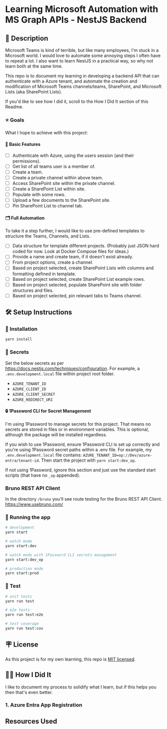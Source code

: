 # Learning Microsoft Automation with MS Graph APIs - NestJS Backend

## 📖 Description

Microsoft Teams is kind of terrible, but like many employees, I'm stuck in a Microsoft world.
I would love to automate some annoying steps I often have to repeat a lot.
I also want to learn NestJS in a practical way, so why not learn both at the same time.

This repo is to document my learning in developing a backend API that can authenticate with a Azure tenant, and automate the creation and modification of Microsoft Teams channels/teams, SharePoint, and Microsoft Lists (aka SharePoint Lists).

If you'd like to see how I did it, scroll to the How I Did It section of this Readme.

### ⭐ Goals

What I hope to achieve with this project:

#### 📝 Basic Features

- [ ] Authenticate with Azure, using the users session (and their permissions).
- [ ] Get list of all teams user is a member of.
- [ ] Create a team.
- [ ] Create a private channel within above team.
- [ ] Access SharePoint site within the private channel.
- [ ] Create a SharePoint List within site.
- [ ] Populate with some rows.
- [ ] Upload a few documents to the SharePoint site.
- [ ] Pin SharePoint List to channel tab.

#### 🗂️ Full Automation

To take it a step further, I would like to use pre-defined templates to structure the Teams, Channels, and Lists.

- [ ] Data structure for template different projects. (Probably just JSON hard coded for now. Look at Docker Compose files for ideas.)
- [ ] Provide a name and create team, if it doesn't exist already.
- [ ] From project options, create a channel.
- [ ] Based on project selected, create SharePoint Lists with columns and formatting defined in template.
- [ ] Based on project selected, create SharePoint List example rows.
- [ ] Based on project selected, populate SharePoint site with folder structures and files.
- [ ] Based on project selected, pin relevant tabs to Teams channel.

## 🛠️ Setup Instructions

### 🔧 Installation

```bash
yarn install
```

### 🔑 Secrets

Set the below secrets as per <https://docs.nestjs.com/techniques/configuration>. For example, a `.env.development.local` file within project root folder.

- `AZURE_TENANT_ID`
- `AZURE_CLIENT_ID`
- `AZURE_CLIENT_SECRET`
- `AZURE_REDIRECT_URI`

#### 🔒 1Password CLI for Secret Management

I'm using 1Password to manage secrets for this project. That means no secrets are stored in files or in environment variables. This is optional, although the package will be installed regardless.

If you wish to use 1Password, ensure 1Password CLI is set up correctly and you're using 1Password secret paths within a .env file. For example, my `.env.development.local` file contains: `AZURE_TENANT_ID=op://Dev/azure-entra/tenant-id`.
Then start the project with `yarn start:dev_op`.

If not using 1Password, ignore this section and just use the standard start scripts (that have no `_op` appended).

### Bruno REST API Client

In the directory `/bruno` you'll see route testing for the Bruno REST API Client. <https://www.usebruno.com/>

### 🏃 Running the app

```bash
# development
yarn start

# watch mode
yarn start:dev

# watch mode with 1Password CLI secrets management 
yarn start:dev_op

# production mode
yarn start:prod
```

### 🔨 Test

```bash
# unit tests
yarn run test

# e2e tests
yarn run test:e2e

# test coverage
yarn run test:cov
```

## 🪧 License

As this project is for my own learning, this repo is [MIT licensed](LICENSE).

## 🧑‍🏫 How I Did It

I like to document my process to solidify what I learn, but if this helps you then that's even better.

### 1. Azure Entra App Registration

## Resources Used
